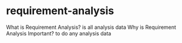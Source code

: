 # requirement-analysis
 What is Requirement Analysis? 
   is all analysis data
Why is Requirement Analysis Important? 
   to do any analysis data 
